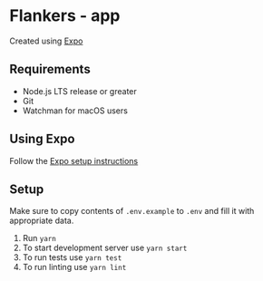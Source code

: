 # Flankers - app

Created using [Expo](https://expo.io/)

## Requirements
- Node.js LTS release or greater
- Git
- Watchman for macOS users

## Using Expo

Follow the [Expo setup instructions](https://docs.expo.io/get-started/installation/)

## Setup

Make sure to copy contents of `.env.example` to `.env` and fill it with appropriate data.

1. Run `yarn`
2. To start development server use `yarn start`
3. To run tests use `yarn test`
4. To run linting use `yarn lint`
